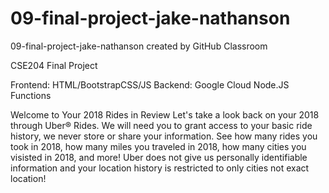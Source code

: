# 09-final-project-jake-nathanson
09-final-project-jake-nathanson created by GitHub Classroom

CSE204 Final Project 

Frontend: HTML/BootstrapCSS/JS
Backend: Google Cloud Node.JS Functions

Welcome to Your 2018 Rides in Review
Let's take a look back on your 2018 through Uber® Rides. We will need you to grant access to your basic ride history, we never store or share your information. See how many rides you took in 2018, how many miles you traveled in 2018, how many cities you visisted in 2018, and more! Uber does not give us personally identifiable information and your location history is restricted to only cities not exact location! 
